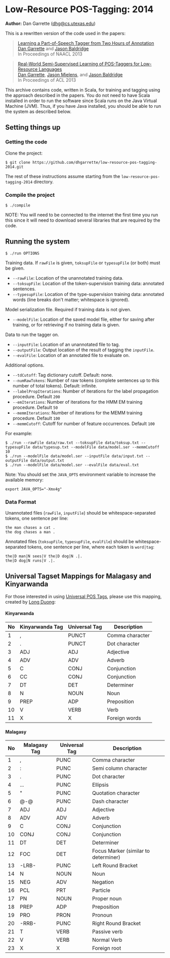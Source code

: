 [Dan Garrette]: http://cs.utexas.edu/~dhg
[Jason Baldridge]: http://www.jasonbaldridge.com
[Jason Mielens]: http://jason.mielens.com/


# Low-Resource POS-Tagging: 2014

**Author:** Dan Garrette (dhg@cs.utexas.edu)



This is a rewritten version of the code used in the papers:

> [Learning a Part-of-Speech Tagger from Two Hours of Annotation](http://www.cs.utexas.edu/users/dhg/papers/garrette_baldridge_naacl2013.pdf)  
> [Dan Garrette] and [Jason Baldridge]  
> In Proceedings of NAACL 2013  

> [Real-World Semi-Supervised Learning of POS-Taggers for Low-Resource Languages](http://www.cs.utexas.edu/users/dhg/papers/garrette_mielens_baldridge_acl2013.pdf)  
> [Dan Garrette], [Jason Mielens], and [Jason Baldridge]  
> In Proceedings of ACL 2013  

This archive contains code, written in Scala, for training and tagging using the approach described in the papers.
You do not need to have Scala installed in order to run the software since Scala runs on the Java Virtual Machine (JVM).
Thus, if you have Java installed, you should be able to run the system as described below.

## Setting things up


### Getting the code

Clone the project:

    $ git clone https://github.com/dhgarrette/low-resource-pos-tagging-2014.git
    
    
The rest of these instructions assume starting from the `low-resource-pos-tagging-2014` directory.


### Compile the project

    $ ./compile

NOTE: You will need to be connected to the internet the first time you run this since it will need to download several libraries that are required by the code.


## Running the system

    $ ./run OPTIONS

Training data.  If `rawFile` is given, `toksupFile` or `typesupFile` (or both) must be given.

* `--rawFile`: Location of the unannotated training data.
* `--toksupFile`: Location of the token-supervision training data: annotated sentences.
* `--typesupFile`: Location of the type-supervision training data: annotated words (line breaks don't matter; whitespace is ignored).

Model serialization file.  Required if training data is not given.

* `--modelFile`: Location of the saved model file, either for saving after training, or for retrieving if no training data is given. 

Data to run the tagger on.

* `--inputFile`: Location of an unannotated file to tag.
* `--outputFile`: Output location of the result of tagging the `inputFile`.
* `--evalFile`: Location of an annotated file to evaluate on.

Additional options.

* `--tdCutoff`: Tag dictionary cutoff.  Default: none.
* `--numRawTokens`: Number of raw tokens (complete sentences up to this number of total tokens).  Default: infinite.
* `--labelPropIterations`: Number of iterations for the label propagation procedure. Default `200`
* `--emIterations`: Number of iterations for the HMM EM training procedure. Default `50`
* `--memmIterations`: Number of iterations for the MEMM training procedure. Default `100`
* `--memmCutoff`: Cutoff for number of feature occurrences.  Default `100`

For example:

    $ ./run --rawFile data/raw.txt --toksupFile data/toksup.txt --typesupFile data/typesup.txt --modelFile data/model.ser --memmCutoff 10
    $ ./run --modelFile data/model.ser --inputFile data/input.txt --outputFile data/output.txt
    $ ./run --modelFile data/model.ser --evalFile data/eval.txt


Note: You should set the `JAVA_OPTS` environment variable to increase the available memory:

    export JAVA_OPTS="-Xmx4g"



### Data Format

Unannotated files (`rawFile`, `inputFile`) should be whitespace-separated tokens, one sentence per line:

    the man chases a cat .
    the dog chases a man .

Annotated files (`toksupFile`, `typesupFile`, `evalFile`) should be whitespace-separated tokens, one sentence per line, where each token is `word|tag`:

    the|D man|N sees|V the|D dog|N .|.
    the|D dog|N runs|V .|.





## Universal Tagset Mappings for Malagasy and Kinyarwanda

For those interested in using [Universal POS Tags](http://www.petrovi.de/data/lrec.pdf), please use this mapping, created by [Long Duong](https://sites.google.com/site/longduongunimelb/):

#### Kinyarwanda

| No | Kinyarwanda Tag | Universal Tag | Description |
|---|---|-------|-----------------|
| 1 | , | PUNCT | Comma character |
| 2 | . | PUNCT | Dot character |
| 3 | ADJ | ADJ | Adjective |
| 4 | ADV | ADV | Adverb |
| 5 | C | CONJ | Conjunction |
| 6 | CC | CONJ | Conjunction |
| 7 | DT | DET | Determiner |
| 8 | N | NOUN | Noun |
| 9 | PREP | ADP | Preposition |
| 10 | V | VERB | Verb |
| 11 | X | X | Foreign words |

#### Malagasy

| No | Malagasy Tag | Universal Tag | Description |
|---|---|------|-----------------|
| 1 | , | PUNC | Comma character |
| 2 | : | PUNC | Semi column character |
| 3 | . | PUNC | Dot character |
| 4 | ... | PUNC | Ellipsis |
| 5 | " | PUNC | Quotation character |
| 6 | @-@ | PUNC | Dash character |
| 7 | ADJ | ADJ | Adjective |
| 8 | ADV | ADV | Adverb |
| 9 | C | CONJ | Conjunction |
| 10 | CONJ | CONJ | Conjunction |
| 11 | DT | DET | Determiner |
| 12 | FOC | DET | Focus Marker (similar to determiner) |
| 13 | -LRB- | PUNC | Left Round Bracket |
| 14 | N | NOUN | Noun |
| 15 | NEG | ADV | Negation |
| 16 | PCL | PRT | Particle |
| 17 | PN | NOUN | Proper noun |
| 18 | PREP | ADP | Preposition |
| 19 | PRO | PRON | Pronoun |
| 20 | -RRB- | PUNC | Right Round Bracket |
| 21 | T | VERB | Passive verb |
| 22 | V | VERB | Normal Verb |
| 23 | X | X | Foreign root |
